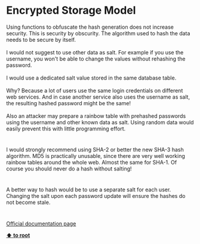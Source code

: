 # Encrypted Storage Model




<div class="phpcode"><span class="html">
Using functions to obfuscate the hash generation does not increase security. This is security by obscurity. The algorithm used to hash the data needs to be secure by itself.<br><br>I would not suggest to use other data as salt. For example if you use the username, you won&apos;t be able to change the values without rehashing the password.<br><br>I would use a dedicated salt value stored in the same database table.<br><br>Why? Because a lot of users use the same login credentials on different web services. And in case another service also uses the username as salt, the resulting hashed password might be the same!<br><br>Also an attacker may prepare a rainbow table with prehashed passwords using the username and other known data as salt. Using random data would easily prevent this with little programming effort.</span>
</div>
  

#


<div class="phpcode"><span class="html">
I would strongly recommend using SHA-2 or better the new SHA-3 hash algorithm. MD5 is practically unusable, since there are very well working rainbow tables around the whole web. Almost the same for SHA-1. Of course you should never do a hash without salting!</span>
</div>
  

#


<div class="phpcode"><span class="html">
A better way to hash would be to use a separate salt for each user. Changing the salt upon each password update will ensure the hashes do not become stale.</span>
</div>
  

#

[Official documentation page](https://www.php.net/manual/en/security.database.storage.php)

**[⬆ to root](/)**